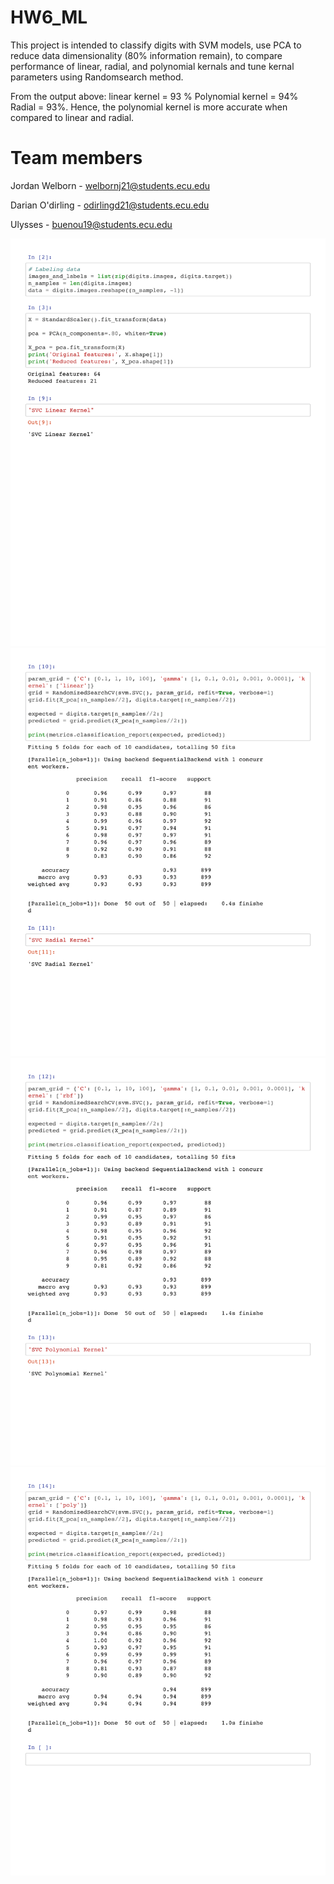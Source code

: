 # HW6_ML
This project is intended to classify digits with SVM models, use PCA to reduce data dimensionality (80% information remain), to compare performance of linear, radial, and polynomial kernals and tune kernal parameters using Randomsearch method.

From the output above: linear kernel = 93 % Polynomial kernel = 94% Radial = 93%. Hence, the polynomial kernel is more accurate when compared to linear and radial.

# Team members
Jordan Welborn - welbornj21@students.ecu.edu

Darian O'dirling - odirlingd21@students.ecu.edu

Ulysses - buenou19@students.ecu.edu

![Screenshot](ml2.png)
![Screenshot](ml3.png)
![Screenshot](ml4.png)
![Screenshot](ml5.png)
